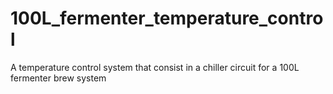 # 100L_fermenter_temperature_control
A temperature control system that consist in a chiller circuit for a 100L fermenter brew system
